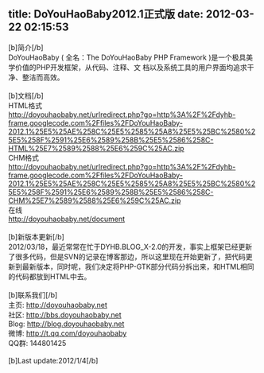 title: DoYouHaoBaby2012.1正式版
date: 2012-03-22 02:15:53
---

[b]简介[/b]<br/>DoYouHaoBaby ( 全名：The DoYouHaoBaby PHP Framework )是一个极具美学价值的PHP开发框架，从代码、注释、文 档以及系统工具的用户界面均追求干净、整洁而高效。<br/><br/>[b]文档[/b]<br/>HTML格式<br/>http://doyouhaobaby.net/urlredirect.php?go=http%3A%2F%2Fdyhb-frame.googlecode.com%2Ffiles%2FDoYouHaoBaby-2012.1%25E5%25AE%258C%25E5%2585%25A8%25E5%25BC%2580%25E5%258F%2591%25E6%2589%258B%25E5%2586%258C-HTML%25E7%2589%2588%25E6%259C%25AC.zip<br/>CHM格式<br/>http://doyouhaobaby.net/urlredirect.php?go=http%3A%2F%2Fdyhb-frame.googlecode.com%2Ffiles%2FDoYouHaoBaby-2012.1%25E5%25AE%258C%25E5%2585%25A8%25E5%25BC%2580%25E5%258F%2591%25E6%2589%258B%25E5%2586%258C-CHM%25E7%2589%2588%25E6%259C%25AC.zip<br/>在线<br/>http://doyouhaobaby.net/document<br/><br/>[b]新版本更新[/b]<br/>2012/03/18，最近常常在忙于DYHB.BLOG_X-2.0的开发，事实上框架已经更新了很多代码，但是SVN的记录在博客那边，所以这里现在开始更新了，把代码更新到最新版本，同时呢，我们决定将PHP-GTK部分代码分拆出来，和HTML相同的代码都放到HTML中去。<br/><br/>[b]联系我们[/b]<br/>主页: http://doyouhaobaby.net<br/>社区: http://bbs.doyouhaobaby.net<br/>Blog: http://blog.doyouhaobaby.net<br/>微博: http://t.qq.com/doyouhaobaby<br/>QQ群: 144801425<br/><br/>[b]Last update:2012/1/4[/b]